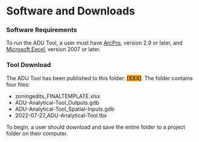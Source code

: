 # Software and Downloads

### Software Requirements

To run the ADU Tool, a user must have [ArcPro](https://pro.arcgis.com/en/pro-app/2.8/get-started/download-arcgis-pro.htm), version 2.9 or later, and [Microsoft Excel](https://www.microsoft.com/en-us/microsoft-365/excel), version 2007 or later.

### Tool Download

The ADU Tool has been published to this folder: <mark style="background-color:orange;">\[XXX]</mark>. The folder contains four files:

* zoningedits\_FINALTEMPLATE.xlsx
* ADU-Analytical-Tool\_Outputs.gdb
* ADU-Analytical-Tool\_Spatial-Inputs.gdb
* 2022-07-27\_ADU-Analytical-Tool.tbx

To begin, a user should download and save the entire folder to a project folder on their computer.&#x20;
